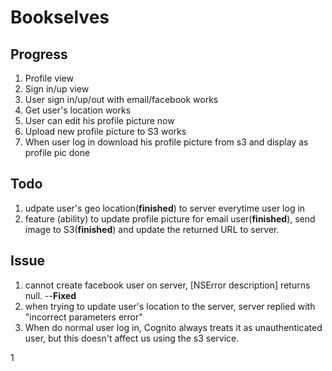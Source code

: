 
Bookselves
===

Progress
---
1. Profile view
2. Sign in/up view
3. User sign in/up/out with email/facebook works
4. Get user's location works
5. User can edit his profile picture now
6. Upload new profile picture to S3 works
7. When user log in download his profile picture from s3 and display as profile pic done

Todo
---
1. udpate user's geo location(**finished**) to server everytime user log in
2. feature (ability) to update profile picture for email user(**finished**), send image to S3(**finished**) and update the returned URL to server.

Issue
---
1. cannot create facebook user on server, [NSError description] returns null. --**Fixed**
2. when trying to update user's location to the server, server replied with "incorrect parameters error"
3. When do normal user log in, Cognito always treats it as unauthenticated user, but this doesn't affect us using the s3 service.

1

